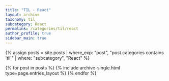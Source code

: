 ```yaml
---
title: "TIL - React"
layout: archive
taxonomy: til
subcategory: React
permalink: /categories/til/react
author_profile: true
sidebar_main: true
---
```


{% assign posts = site.posts | where_exp: "post", "post.categories contains 'til'" | where: "subcategory", "React" %}

{% for post in posts %}
{% include archive-single.html type=page.entries_layout %}
{% endfor %}
